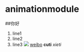 # animationmodule
##你好
1. line1
2. line2
3. line3
![](http://ww3.sinaimg.cn/large/6aee7dbbjw1eqft66xcg3j21kw12mdub.jpg)
[weibo](http://weibotuchuang.sinaapp.com)
**cuti**
*xieti*

